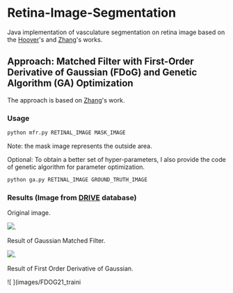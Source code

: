 # Retina-Image-Segmentation

Java implementation of vasculature segmentation on retina image based on the [Hoover](http://www.uhu.es/retinopathy/General/000301IEEETransMedImag.pdf)'s and [Zhang](http://azadproject.ir/wp-content/uploads/2014/12/2009-Retinal-Vessel-Extraction-by-Matched-Filter-with-First-Order-Derivative-of-Gaussian.pdf)'s works.

## Approach: Matched Filter with First-Order Derivative of Gaussian (FDoG) and Genetic Algorithm (GA) Optimization
The approach is based on [Zhang](http://azadproject.ir/wp-content/uploads/2014/12/2009-Retinal-Vessel-Extraction-by-Matched-Filter-with-First-Order-Derivative-of-Gaussian.pdf)'s work.

### Usage
```Python
python mfr.py RETINAL_IMAGE MASK_IMAGE
```
Note: the mask image represents the outside area. 

Optional: To obtain a better set of hyper-parameters, I also provide the code of genetic algorithm for parameter optimization. 
```Python
python ga.py RETINAL_IMAGE GROUND_TRUTH_IMAGE
```

### Results (Image from [DRIVE](https://www.isi.uu.nl/Research/Databases/DRIVE/) database)
Original image.  

![ ](images/21_training.png). 

Result of Gaussian Matched Filter. 

![ ](images/DOG_21_training.png). 

Result of First Order Derivative of Gaussian. 

![ ](images/FDOG21_traini